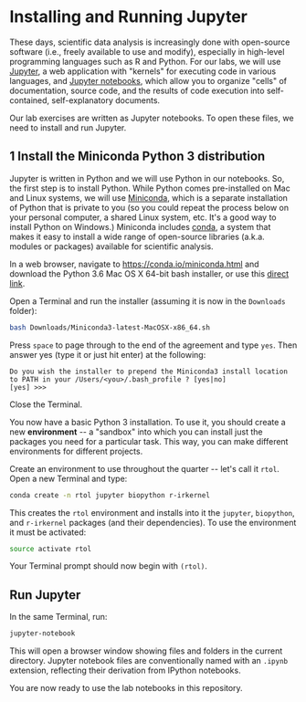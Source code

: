 # Installing and Running Jupyter

These days, scientific data analysis is increasingly done with open-source software (i.e., freely available to use and modify), especially in high-level programming languages such as R and Python. For our labs, we will use [Jupyter](https://jupyter.org), a web application with "kernels" for executing code in various languages, and [Jupyter notebooks](http://jupyter-notebook.readthedocs.io/en/latest/notebook.html), which allow you to organize "cells" of documentation, source code, and the results of code execution into self-contained, self-explanatory documents.

Our lab exercises are written as Jupyter notebooks. To open these files, we need to install and run Jupyter.

## 1 Install the Miniconda Python 3 distribution

Jupyter is written in Python and we will use Python in our notebooks. So, the first step is to install Python. While Python comes pre-installed on Mac and Linux systems, we will use [Miniconda](https://conda.io/miniconda.html), which is a separate installation of Python that is private to you (so you could repeat the process below on your personal computer, a shared Linux system, etc. It's a good way to install Python on Windows.) Miniconda includes [conda](https://conda.io/docs), a system that makes it easy to install a wide range of open-source libraries (a.k.a. modules or packages) available for scientific analysis.

In a web browser, navigate to <https://conda.io/miniconda.html> and download the Python 3.6 Mac OS X 64-bit bash installer, or use this [direct link](https://repo.continuum.io/miniconda/Miniconda3-latest-MacOSX-x86_64.sh).

Open a Terminal and run the installer (assuming it is now in the `Downloads` folder):

```bash
bash Downloads/Miniconda3-latest-MacOSX-x86_64.sh
```

Press `space` to page through to the end of the agreement and type `yes`. Then answer yes (type it or just hit enter) at the following:

```
Do you wish the installer to prepend the Miniconda3 install location
to PATH in your /Users/<you>/.bash_profile ? [yes|no]
[yes] >>>
```

Close the Terminal.

You now have a basic Python 3 installation. To use it, you should create a new **environment** -- a "sandbox" into which you can install just the packages you need for a particular task. This way, you can make different environments for different projects.

Create an environment to use throughout the quarter -- let's call it `rtol`. Open a new Terminal and type:

```bash
conda create -n rtol jupyter biopython r-irkernel
```

This creates the `rtol` environment and installs into it the `jupyter`, `biopython`, and `r-irkernel` packages (and their dependencies). To use the environment it must be activated:

```bash
source activate rtol
```

Your Terminal prompt should now begin with `(rtol)`.

## Run Jupyter

In the same Terminal, run:

```bash
jupyter-notebook
```

This will open a browser window showing files and folders in the current directory. Jupyter notebook files are conventionally named with an `.ipynb` extension, reflecting their derivation from IPython notebooks.

You are now ready to use the lab notebooks in this repository.
